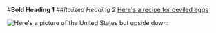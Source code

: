 #**Bold Heading 1**
##*Italized Heading 2*
[Here's a recipe for deviled eggs](https://www.foodnetwork.com/recipes/classic-deviled-eggs-recipe-1911032)


![**Here's a picture of the United States but upside down:**](https://th.bing.com/th/id/R.6741c73a1ac159c55d12d01cb7409715?rik=JCvAKHL1RAejDg&riu=http%3a%2f%2ffc03.deviantart.net%2ffs12%2fi%2f2006%2f287%2fb%2f5%2fUpside_Down_Map_of_USA_by_socom58.jpg&ehk=jYoRQk%2fD60mkuMoSilO5yReEse0nuHjcNZ4jZWScw3M%3d&risl=&pid=ImgRaw&r=0&sres=1&sresct=1)
